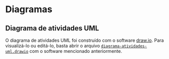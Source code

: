 # Diagramas

## Diagrama de atividades UML

O diagrama de atividades UML foi construído com o software [draw.io](https://draw.io). Para visualizá-lo ou editá-lo, basta abrir o arquivo [`diagrama-atividades-uml.drawio`](./diagrama-atividades-uml.drawio) com o software mencionado anteriormente.
